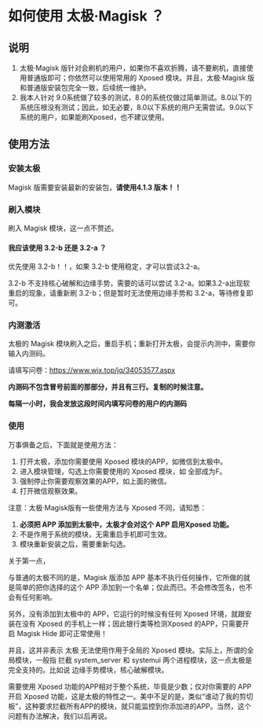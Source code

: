 # 如何使用 太极·Magisk ？

## 说明

1. 太极·Magisk 版针对会刷机的用户，如果你不喜欢折腾，请不要刷机，直接使用普通版即可；你依然可以使用常用的 Xposed 模块。并且，太极·Magisk 版和普通版安装包完全一致，后续统一维护。
2. 我本人针对 9.0系统做了较多的测试，8.0的系统仅做过简单测试。8.0以下的系统压根没有测试；因此，如无必要，8.0以下系统的用户无需尝试。9.0以下系统的用户，如果能刷Xposed，也不建议使用。

## 使用方法

### 安装太极

Magisk 版需要安装最新的安装包，**请使用4.1.3 版本！！**
 
### 刷入模块

刷入 Magisk 模块，这一点不赘述。

#### 我应该使用 3.2-b 还是 3.2-a ？

优先使用 3.2-b！！，如果 3.2-b 使用稳定，才可以尝试3.2-a。

3.2-b 不支持核心破解和边缘手势，需要的话可以尝试 3.2-a。如果3.2-a出现软重启的现象，请重新刷 3.2-b；但是暂时无法使用边缘手势和 3.2-a，等待修复即可。

### 内测激活

太极的 Magisk 模块刷入之后，重启手机；重新打开太极，会提示内测中，需要你输入内测码。

请填写问卷：https://www.wjx.top/jq/34053577.aspx

**内测码不包含冒号前面的那部分，并且有三行。复制的时候注意。**

**每隔一小时，我会发放这段时间内填写问卷的用户的内测码**

### 使用

万事俱备之后，下面就是使用方法：

1. 打开太极，添加你需要使用 Xposed 模块的APP，如微信到太极中。
2. 进入模块管理，勾选上你需要使用的 Xposed 模块，如 全部成为F。
3. 强制停止你需要观察效果的APP，如上面的微信。
4. 打开微信观察效果。

注意：太极·Magisk版有一些使用方法与 Xposed 不同，请知悉：

1. **必须把 APP 添加到太极中，太极才会对这个 APP 启用Xposed 功能。**
2. 不是作用于系统的模块，无需重启手机即可生效。
3. 模块重新安装之后，需要重新勾选。

关于第一点，

与普通的太极不同的是，Magisk 版添加 APP 基本不执行任何操作，它所做的就是简单的把你选择的这个 APP 添加到一个名单；仅此而已。不会修改签名，也不会有任何影响。

另外，没有添加到太极中的 APP，它运行的时候没有任何 Xposed 环境，就跟安装在没有 Xposed 的手机上一样；因此银行类等检测Xposed 的APP，只需要开启 Magisk Hide 即可正常使用！

并且，这并非表示 太极 无法使用作用于全局的 Xposed 模块。实际上，所谓的全局模块，一般指 拦截 system_server 和 systemui 两个进程模块，这一点太极是完全支持的。比如说 边缘手势模块，核心破解模块。

需要使用 Xposed 功能的APP相对于整个系统，毕竟是少数；仅对你需要的 APP 开启 Xposed 功能，这是太极的特性之一。美中不足的是，类似“谁动了我的剪切板”，这种要求拦截所有APP的模块，就只能监控到你添加进的APP。当然，这个问题有办法解决，我们以后再说。